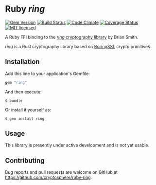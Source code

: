 Ruby *ring*
===========

[![Gem Version](https://badge.fury.io/rb/ring.svg)](http://rubygems.org/gems/ring)
[![Build Status](https://secure.travis-ci.org/cryptosphere/ruby-ring.svg?branch=master)](http://travis-ci.org/cryptosphere/ruby-ring)
[![Code Climate](https://codeclimate.com/github/cryptosphere/ruby-ring.svg?branch=master)](https://codeclimate.com/github/cryptosphere/ruby-ring)
[![Coverage Status](https://coveralls.io/repos/cryptosphere/ruby-ring/badge.svg?branch=master)](https://coveralls.io/r/cryptosphere/ruby-ring)
[![MIT licensed](https://img.shields.io/badge/license-MIT-blue.svg)](https://github.com/cryptosphere/ruby-ring/blob/master/LICENSE.txt)


A Ruby FFI binding to the [*ring* cryptography library][ring] by Brian Smith.

*ring* is a Rust cryptography library based on [BoringSSL] crypto primitives.

[ring]: https://github.com/briansmith/ring
[BoringSSL]: https://boringssl.googlesource.com/boringssl/

## Installation

Add this line to your application's Gemfile:

```ruby
gem "ring"
```

And then execute:

    $ bundle

Or install it yourself as:

    $ gem install ring

## Usage

This library is presently under active development and is not yet usable.

## Contributing

Bug reports and pull requests are welcome on GitHub at https://github.com/cryptosphere/ruby-ring.

